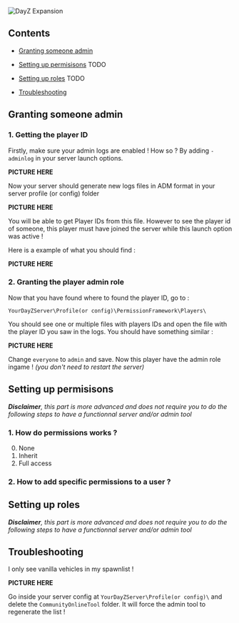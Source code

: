 ![DayZ Expansion](https://i.imgur.com/cTbqjAr.png)

## Contents

- [Granting someone admin](#granting-someone-admin)

- [Setting up permisisons](#setting-up-permisisons) TODO

- [Setting up roles](#setting-up-roles) TODO

- [Troubleshooting](#troubleshooting)



## Granting someone admin

### 1. Getting the player ID

Firstly, make sure your admin logs are enabled ! How so ? By adding `-adminlog` in your server launch options.

**PICTURE HERE**

Now your server should generate new logs files in ADM format in your server profile (or config) folder

**PICTURE HERE**

You will be able to get Player IDs from this file. However to see the player id of someone, this player must have joined the server while this launch option was active !

Here is a example of what you should find :

**PICTURE HERE**

### 2. Granting the player admin role

Now that you have found where to found the player ID, go to :

`YourDayZServer\Profile(or config)\PermissionFramework\Players\`

You should see one or multiple files with players IDs and open the file with the player ID you saw in the logs. You should have something similar :

**PICTURE HERE**

Change `everyone` to `admin` and save. Now this player have the admin role ingame ! _(you don't need to restart the server)_

## Setting up permisisons

_**Disclaimer**, this part is more advanced and does not require you to do the following steps to have a functionnal server and/or admin tool_

### 1. How do permissions works ?

0. None
1. Inherit
2. Full access

### 2. How to add specific permissions to a user ?

## Setting up roles

_**Disclaimer**, this part is more advanced and does not require you to do the following steps to have a functionnal server and/or admin tool_

## Troubleshooting

I only see vanilla vehicles in my spawnlist !

**PICTURE HERE**

Go inside your server config at `YourDayZServer\Profile(or config)\` and delete the `CommunityOnlineTool` folder. It will force the admin tool to regenerate the list !